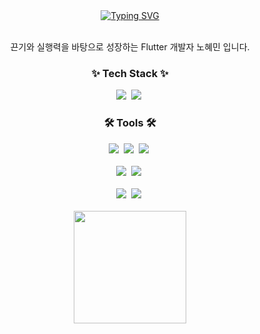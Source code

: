 <div align="center">
  <a href="https://git.io/typing-svg"><img src="https://readme-typing-svg.demolab.com?font=Fira+Code&pause=1000&color=B37DF7&center=true&width=435&lines=Ham's+Git" alt="Typing SVG" /></a>
</div>

<br>

<div align="center">
  <p> 끈기와 실행력을 바탕으로 성장하는 Flutter 개발자 노혜민 입니다.</p>
</div>

<h3 align="center">✨ Tech Stack ✨</h3>
<div align="center">
  <img src="https://img.shields.io/badge/flutter-20232a.svg?style=for-the-badge&logo=flutter&logoColor=61DAFB" />&nbsp
  <img src="https://img.shields.io/badge/dart-20232a.svg?style=for-the-badge&logo=dart&logoColor=61DAFB" />&nbsp
</div>

<h3 align="center">🛠 Tools 🛠</h3>
<div align="center">
  <img src="https://img.shields.io/badge/git-F05033.svg?style=for-the-badge&logo=git&logoColor=white" />&nbsp
  <img src="https://img.shields.io/badge/github-181717.svg?style=for-the-badge&logo=github&logoColor=white" />&nbsp
  <img src="https://img.shields.io/badge/Notion-F3F3F3.svg?style=for-the-badge&logo=notion&logoColor=black" />&nbsp
</div>

<br>

<div align="center">
  <img src="https://img.shields.io/badge/Figma-EB539E.svg?style=for-the-badge&logo=figma&logoColor=white" />&nbsp
  <img src="https://img.shields.io/badge/jira-2C2C32.svg?style=for-the-badge&logo=jira&logoColor=22ABF3" />&nbsp
</div>

<br>

<div align="center">
  <img src="https://img.shields.io/badge/androidStudio-47C83E.svg?style=for-the-badge&logo=android-studio&logoColor=white" />&nbsp
  <img src="https://img.shields.io/badge/VSCode-2C2C32.svg?style=for-the-badge&logo=visual-studio-code&logoColor=22ABF3" />&nbsp
</div>

<br>

<div align="center">
<a href="https://github.com/nhmin08"><img align="center" style="height:180px" src="https://github-readme-stats.vercel.app/api/top-langs/?username=nhmin08&layout=compact&theme=nord&hide_border=true" /></a>
</div>
